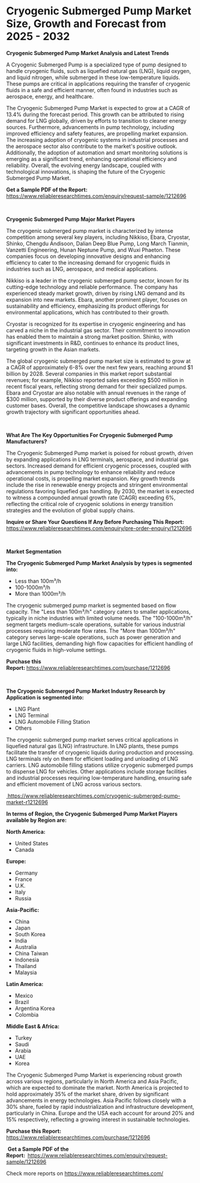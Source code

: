 <p><h1>Cryogenic Submerged Pump Market Size, Growth and Forecast from 2025 - 2032</h1></p><p><strong>Cryogenic Submerged Pump Market Analysis and Latest Trends</strong></p>
<p><p>A Cryogenic Submerged Pump is a specialized type of pump designed to handle cryogenic fluids, such as liquefied natural gas (LNG), liquid oxygen, and liquid nitrogen, while submerged in these low-temperature liquids. These pumps are critical in applications requiring the transfer of cryogenic fluids in a safe and efficient manner, often found in industries such as aerospace, energy, and healthcare.</p><p>The Cryogenic Submerged Pump Market is expected to grow at a CAGR of 13.4% during the forecast period. This growth can be attributed to rising demand for LNG globally, driven by efforts to transition to cleaner energy sources. Furthermore, advancements in pump technology, including improved efficiency and safety features, are propelling market expansion. The increasing adoption of cryogenic systems in industrial processes and the aerospace sector also contribute to the market's positive outlook. Additionally, the adoption of automation and smart monitoring solutions is emerging as a significant trend, enhancing operational efficiency and reliability. Overall, the evolving energy landscape, coupled with technological innovations, is shaping the future of the Cryogenic Submerged Pump Market.</p></p>
<p><strong>Get a Sample PDF of the Report:&nbsp;</strong> <a href="https://www.reliableresearchtimes.com/enquiry/request-sample/1212696?utm_campaign=3219&utm_medium=2&utm_source=Github&utm_content=ia&utm_term=24032025&utm_id=cryogenic-submerged-pump">https://www.reliableresearchtimes.com/enquiry/request-sample/1212696</a></p>
<p>&nbsp;</p>
<p><strong>Cryogenic Submerged Pump Major Market Players</strong></p>
<p><p>The cryogenic submerged pump market is characterized by intense competition among several key players, including Nikkiso, Ebara, Cryostar, Shinko, Chengdu Andisoon, Dalian Deep Blue Pump, Long March Tianmin, Vanzetti Engineering, Hunan Neptune Pump, and Wuxi Phaeton. These companies focus on developing innovative designs and enhancing efficiency to cater to the increasing demand for cryogenic fluids in industries such as LNG, aerospace, and medical applications.</p><p>Nikkiso is a leader in the cryogenic submerged pump sector, known for its cutting-edge technology and reliable performance. The company has experienced steady market growth, driven by rising LNG demand and its expansion into new markets. Ebara, another prominent player, focuses on sustainability and efficiency, emphasizing its product offerings for environmental applications, which has contributed to their growth.</p><p>Cryostar is recognized for its expertise in cryogenic engineering and has carved a niche in the industrial gas sector. Their commitment to innovation has enabled them to maintain a strong market position. Shinko, with significant investments in R&D, continues to enhance its product lines, targeting growth in the Asian markets.</p><p>The global cryogenic submerged pump market size is estimated to grow at a CAGR of approximately 6-8% over the next few years, reaching around $1 billion by 2028. Several companies in this market report substantial revenues; for example, Nikkiso reported sales exceeding $500 million in recent fiscal years, reflecting strong demand for their specialized pumps. Ebara and Cryostar are also notable with annual revenues in the range of $300 million, supported by their diverse product offerings and expanding customer bases. Overall, the competitive landscape showcases a dynamic growth trajectory with significant opportunities ahead.</p></p>
<p>&nbsp;</p>
<p><strong>What Are The Key Opportunities For Cryogenic Submerged Pump Manufacturers?</strong></p>
<p><p>The Cryogenic Submerged Pump market is poised for robust growth, driven by expanding applications in LNG terminals, aerospace, and industrial gas sectors. Increased demand for efficient cryogenic processes, coupled with advancements in pump technology to enhance reliability and reduce operational costs, is propelling market expansion. Key growth trends include the rise in renewable energy projects and stringent environmental regulations favoring liquefied gas handling. By 2030, the market is expected to witness a compounded annual growth rate (CAGR) exceeding 6%, reflecting the critical role of cryogenic solutions in energy transition strategies and the evolution of global supply chains.</p></p>
<p><strong>Inquire or Share Your Questions If Any Before Purchasing This Report:</strong> <a href="https://www.reliableresearchtimes.com/enquiry/pre-order-enquiry/1212696?utm_campaign=3219&utm_medium=2&utm_source=Github&utm_content=ia&utm_term=24032025&utm_id=cryogenic-submerged-pump">https://www.reliableresearchtimes.com/enquiry/pre-order-enquiry/1212696</a></p>
<p>&nbsp;</p>
<p><strong>Market Segmentation</strong></p>
<p><strong>The Cryogenic Submerged Pump Market Analysis by types is segmented into:</strong></p>
<p><ul><li>Less than 100m³/h</li><li>100-1000m³/h</li><li>More than 1000m³/h</li></ul></p>
<p><p>The cryogenic submerged pump market is segmented based on flow capacity. The "Less than 100m³/h" category caters to smaller applications, typically in niche industries with limited volume needs. The "100-1000m³/h" segment targets medium-scale operations, suitable for various industrial processes requiring moderate flow rates. The "More than 1000m³/h" category serves large-scale operations, such as power generation and large LNG facilities, demanding high flow capacities for efficient handling of cryogenic fluids in high-volume settings.</p></p>
<p><strong>Purchase this Report:&nbsp;</strong><a href="https://www.reliableresearchtimes.com/purchase/1212696?utm_campaign=3219&utm_medium=2&utm_source=Github&utm_content=ia&utm_term=24032025&utm_id=cryogenic-submerged-pump">https://www.reliableresearchtimes.com/purchase/1212696</a></p>
<p>&nbsp;</p>
<p><strong>The Cryogenic Submerged Pump Market Industry Research by Application is segmented into:</strong></p>
<p><ul><li>LNG Plant</li><li>LNG Terminal</li><li>LNG Automobile Filling Station</li><li>Others</li></ul></p>
<p><p>The cryogenic submerged pump market serves critical applications in liquefied natural gas (LNG) infrastructure. In LNG plants, these pumps facilitate the transfer of cryogenic liquids during production and processing. LNG terminals rely on them for efficient loading and unloading of LNG carriers. LNG automobile filling stations utilize cryogenic submerged pumps to dispense LNG for vehicles. Other applications include storage facilities and industrial processes requiring low-temperature handling, ensuring safe and efficient movement of LNG across various sectors.</p></p>
<p><a href="https://www.reliableresearchtimes.com/cryogenic-submerged-pump-market-r1212696?utm_campaign=3219&utm_medium=2&utm_source=Github&utm_content=ia&utm_term=24032025&utm_id=cryogenic-submerged-pump">&nbsp;https://www.reliableresearchtimes.com/cryogenic-submerged-pump-market-r1212696</a></p>
<p><strong>In terms of Region, the Cryogenic Submerged Pump Market Players available by Region are:</strong></p>
<p>
    <p> <strong> North America: </strong>
        <ul>
            <li>United States</li>
            <li>Canada</li>
        </ul>
        </p> 
    <p> <strong> Europe: </strong>
        <ul>
            <li>Germany</li>
            <li>France</li>
            <li>U.K.</li>
            <li>Italy</li>
            <li>Russia</li>
        </ul>
        </p> 
    <p> <strong> Asia-Pacific: </strong>
        <ul>
            <li>China</li>
            <li>Japan</li>
            <li>South Korea</li>
            <li>India</li>
            <li>Australia</li>
            <li>China Taiwan</li>
            <li>Indonesia</li>
            <li>Thailand</li>
            <li>Malaysia</li>
        </ul>
        </p> 
    <p> <strong> Latin America: </strong>
        <ul>
            <li>Mexico</li>
            <li>Brazil</li>
            <li>Argentina Korea</li>
            <li>Colombia</li>
        </ul>
        </p> 
    <p> <strong> Middle East & Africa: </strong>
        <ul>
            <li>Turkey</li>
            <li>Saudi</li>
            <li>Arabia</li>
            <li>UAE</li>
            <li>Korea</li>
        </ul>
    </p>
    </p>
<p><p>The Cryogenic Submerged Pump Market is experiencing robust growth across various regions, particularly in North America and Asia Pacific, which are expected to dominate the market. North America is projected to hold approximately 35% of the market share, driven by significant advancements in energy technologies. Asia Pacific follows closely with a 30% share, fueled by rapid industrialization and infrastructure development, particularly in China. Europe and the USA each account for around 20% and 15% respectively, reflecting a growing interest in sustainable technologies.</p></p>
<p><strong>Purchase this Report: </strong><a href="https://www.reliableresearchtimes.com/purchase/1212696?utm_campaign=3219&utm_medium=2&utm_source=Github&utm_content=ia&utm_term=24032025&utm_id=cryogenic-submerged-pump">https://www.reliableresearchtimes.com/purchase/1212696</a></p>
<p>&nbsp;<strong>Get a Sample PDF of the Report:&nbsp;&nbsp;</strong><a href="https://www.reliableresearchtimes.com/enquiry/request-sample/1212696?utm_campaign=3219&utm_medium=2&utm_source=Github&utm_content=ia&utm_term=24032025&utm_id=cryogenic-submerged-pump">https://www.reliableresearchtimes.com/enquiry/request-sample/1212696</a></p>
<p><strong></strong></p>
<p>Check more reports on <a href="https://www.reliableresearchtimes.com/?utm_campaign=3219&utm_medium=2&utm_source=Github&utm_content=ia&utm_term=24032025&utm_id=cryogenic-submerged-pump">https://www.reliableresearchtimes.com/</a></p>